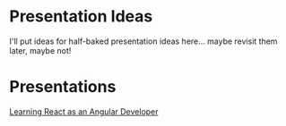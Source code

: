 # Presentation Ideas

I'll put ideas for half-baked presentation ideas here... maybe revisit them later, maybe not!

# Presentations

[Learning React as an Angular Developer](learning-react-as-angular-dev.md)
